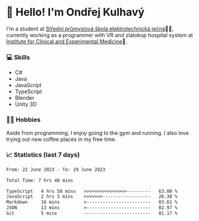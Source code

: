 # 👋 Hello! I'm Ondřej Kulhavý

I'm a student at [Střední průmyslová škola elektrotechnická ječná](https://www.spsejecna.cz/)👨‍🎓, currently working as a programmer with VR and zlatokop hospital system at [Institute for Clinical and Experimental Medicine](https://www.ikem.cz/en/)🏥.

### 💻 Skills
- C#
- Java
- JavaScript
- TypeScript
- Blender
- Unity 3D

### 🏋️‍♂️ Hobbies

Aside from programming, I enjoy going to the gym and running. I also love trying out new coffee places in my free time.

### 📈 Statistics (last 7 days)
<!--START_SECTION:waka-->

```txt
From: 22 June 2023 - To: 29 June 2023

Total Time: 7 hrs 48 mins

TypeScript   4 hrs 58 mins   >>>>>>>>>>>>>>>>---------   63.80 %
JavaScript   2 hrs 3 mins    >>>>>>>------------------   26.38 %
Markdown     16 mins         >------------------------   03.61 %
JSON         13 mins         >------------------------   02.97 %
Git          5 mins          -------------------------   01.17 %
```

<!--END_SECTION:waka-->



